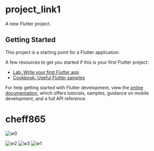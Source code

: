 # project_link1

A new Flutter project.

## Getting Started

This project is a starting point for a Flutter application.

A few resources to get you started if this is your first Flutter project:

- [Lab: Write your first Flutter app](https://docs.flutter.dev/get-started/codelab)
- [Cookbook: Useful Flutter samples](https://docs.flutter.dev/cookbook)

For help getting started with Flutter development, view the
[online documentation](https://docs.flutter.dev/), which offers tutorials,
samples, guidance on mobile development, and a full API reference.
# cheff865
![w0](https://user-images.githubusercontent.com/87229717/183963867-854600c6-f119-4253-b1d2-1bfbfdf023b7.jpeg)

![w2](https://user-images.githubusercontent.com/87229717/183963900-fa9f788e-0f09-4648-9610-c3b920f0ae89.jpeg)
![w3](https://user-images.githubusercontent.com/87229717/183963912-a7c8157e-16f7-4c65-90fa-28d4332047b5.jpeg)
![w1](https://user-images.githubusercontent.com/87229717/183963892-bb643873-39e0-40ea-b604-a70c7178e2b4.jpeg)
